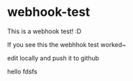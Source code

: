 # webhook-test
This is a webhook test! :D

If you see this the webhhok test worked~

edit locally and push it to github

hello
fdsfs
